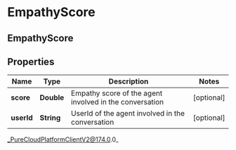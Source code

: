 # EmpathyScore

## EmpathyScore

## Properties

|Name | Type | Description | Notes|
|------------ | ------------- | ------------- | -------------|
| **score** | **Double** | Empathy score of the agent involved in the conversation | [optional] |
| **userId** | **String** | UserId of the agent involved in the conversation | [optional] |



_PureCloudPlatformClientV2@174.0.0_
